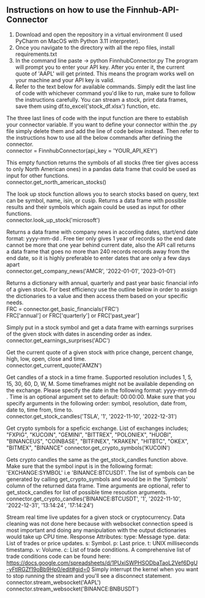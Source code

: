 ## Instructions on how to use the Finnhub-API-Connector

1) Download and open the repository in a virtual environment (I used PyCharm on MacOS with Python 3.11 interpreter).
2) Once you navigate to the directory with all the repo files, install requirements.txt
3) In the command line paste -> python FinnhubConnector.py  The program will prompt you to enter your API key. After you enter it, the current quote of 'AAPL' will get printed. This means the program works well on your machine and your API key is valid.
4) Refer to the text below for available commands. Simply edit the last line of code with whichever command you'd like to run, make sure to follow the instructions carefully. You can stream a stock, print data frames, save them using df.to_excel('stock_df.xlsx') function, etc.

The three last lines of code with the input function are there to establish your connector variable. If you want to define your connector within the .py file simply delete them and add the line of code below instead. Then refer to the instructions how to use all the below commands after defining the connector.  
connector = FinnhubConnector(api_key = 'YOUR_API_KEY')

This empty function returns the symbols of all stocks (free tier gives access to only North American ones) in a pandas data frame that could be used as input for other functions.  
connector.get_north_american_stocks()

The look up stock function allows you to search stocks based on query, text can be symbol, name, isin, or cusip. Returns a data frame with possible results and their symbols which again could be used as input for other functions.  
connector.look_up_stock('microsoft') 

Returns a data frame with company news in according dates, start/end date format: yyyy-mm-dd . Free tier only gives 1 year of records so the end date cannot be more that one year behind current date, also the API call returns a data frame that goes no more than 240 records records away from the end date, so it is highly preferable to enter dates that are only a few days apart  
connector.get_company_news('AMCR', '2022-01-01', '2023-01-01')

Returns a dictionary with annual, quarterly and past year basic financial info of a given stock. For best efficiency use the outline below in order to assign the dictionaries to a value and then access them based on your specific needs.  
FRC = connector.get_basic_financials('FRC')  
FRC['annual'] or FRC['quarterly'] or FRC['past_year']

Simply put in a stock symbol and get a data frame with earnings surprises of the given stock with dates in ascending order as index.  
connector.get_earnings_surprises('ADC')

Get the current quote of a given stock with price	change, percent change, high,	low, open, close and time.  
connector.get_current_quote('AMZN')

Get candles of a stock in a time frame. Supported resolution includes 1, 5, 15, 30, 60, D, W, M. Some timeframes might not be available depending on the exchange. Please specify the date in the following format: yyyy-mm-dd . Time is an optional argument set to default: 00:00:00. Make sure that you specify arguments in the following order: symbol, resolution, date from, date to, time from, time to.  
connector.get_stock_candles('TSLA', '1', '2022-11-10', '2022-12-31')

Get crypto symbols for a speficic exchange. List of exchanges includes;
"FXPIG", "KUCOIN", "GEMINI", "BITTREX", "POLONIEX", "HUOBI", "BINANCEUS", "COINBASE", "BITFINEX", "KRAKEN", "HITBTC", "OKEX", "BITMEX", "BINANCE"
connector.get_crypto_symbols('KUCOIN')

Gets crypto candles the same as the get_stock_candles function above. Make sure that the symbol input is in the following format: 'EXCHANGE:SYMBOL' i.e 'BINANCE:BTCUSDT'. The list of symbols can be generated by calling get_crypto_symbols and would be in the 'Symbols' column of the returned data frame. Time arguments are optional, refer to get_stock_candles for list of possible time resoution arguments.  
connector.get_crypto_candles('BINANCE:BTCUSDT', '1', '2022-11-10', '2022-12-31', '13:14:24', '17:14:24')

Stream real time live updates for a given stock or cryptocurrency. Data cleaning was not done here because with websocket connection speed is most important and doing any manipulation with the output dictionaries would take up CPU time. Response Attributes: type: Message type. data: List of trades or price updates. s: Symbol. p: Last price. t: UNIX milliseconds timestamp. v: Volume. c: List of trade conditions. A comprehensive list of trade conditions code can be found here: https://docs.google.com/spreadsheets/d/1PUxiSWPHSODbaTaoL2Vef6DgU-yFtlRGZf19oBb9Hp0/edit#gid=0
Simply interrupt the kernel when you want to stop running the stream and you'll see a disconnect statement.  
connector.stream_websocket('AAPL')  
connector.stream_websocket('BINANCE:BNBUSDT')
